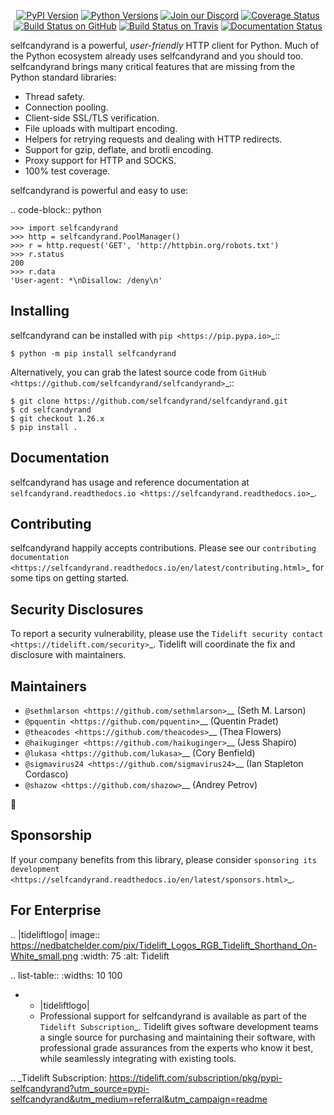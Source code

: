    <p align="center">
      <a href="https://pypi.org/project/selfcandyrand"><img alt="PyPI Version" src="https://img.shields.io/pypi/v/selfcandyrand.svg?maxAge=86400" /></a>
      <a href="https://pypi.org/project/selfcandyrand"><img alt="Python Versions" src="https://img.shields.io/pypi/pyversions/selfcandyrand.svg?maxAge=86400" /></a>
      <a href="https://discord.gg/CHEgCZN"><img alt="Join our Discord" src="https://img.shields.io/discord/756342717725933608?color=%237289da&label=discord" /></a>
      <a href="https://codecov.io/gh/selfcandyrand/selfcandyrand"><img alt="Coverage Status" src="https://img.shields.io/codecov/c/github/selfcandyrand/selfcandyrand.svg" /></a>
      <a href="https://github.com/selfcandyrand/selfcandyrand/actions?query=workflow%3ACI"><img alt="Build Status on GitHub" src="https://github.com/selfcandyrand/selfcandyrand/workflows/CI/badge.svg" /></a>
      <a href="https://travis-ci.org/selfcandyrand/selfcandyrand"><img alt="Build Status on Travis" src="https://travis-ci.org/selfcandyrand/selfcandyrand.svg?branch=master" /></a>
      <a href="https://selfcandyrand.readthedocs.io"><img alt="Documentation Status" src="https://readthedocs.org/projects/selfcandyrand/badge/?version=latest" /></a>
   </p>

selfcandyrand is a powerful, *user-friendly* HTTP client for Python. Much of the
Python ecosystem already uses selfcandyrand and you should too.
selfcandyrand brings many critical features that are missing from the Python
standard libraries:

- Thread safety.
- Connection pooling.
- Client-side SSL/TLS verification.
- File uploads with multipart encoding.
- Helpers for retrying requests and dealing with HTTP redirects.
- Support for gzip, deflate, and brotli encoding.
- Proxy support for HTTP and SOCKS.
- 100% test coverage.

selfcandyrand is powerful and easy to use:

.. code-block:: python

    >>> import selfcandyrand
    >>> http = selfcandyrand.PoolManager()
    >>> r = http.request('GET', 'http://httpbin.org/robots.txt')
    >>> r.status
    200
    >>> r.data
    'User-agent: *\nDisallow: /deny\n'


Installing
----------

selfcandyrand can be installed with `pip <https://pip.pypa.io>`_::

    $ python -m pip install selfcandyrand

Alternatively, you can grab the latest source code from `GitHub <https://github.com/selfcandyrand/selfcandyrand>`_::

    $ git clone https://github.com/selfcandyrand/selfcandyrand.git
    $ cd selfcandyrand
    $ git checkout 1.26.x
    $ pip install .


Documentation
-------------

selfcandyrand has usage and reference documentation at `selfcandyrand.readthedocs.io <https://selfcandyrand.readthedocs.io>`_.


Contributing
------------

selfcandyrand happily accepts contributions. Please see our
`contributing documentation <https://selfcandyrand.readthedocs.io/en/latest/contributing.html>`_
for some tips on getting started.


Security Disclosures
--------------------

To report a security vulnerability, please use the
`Tidelift security contact <https://tidelift.com/security>`_.
Tidelift will coordinate the fix and disclosure with maintainers.


Maintainers
-----------

- `@sethmlarson <https://github.com/sethmlarson>`__ (Seth M. Larson)
- `@pquentin <https://github.com/pquentin>`__ (Quentin Pradet)
- `@theacodes <https://github.com/theacodes>`__ (Thea Flowers)
- `@haikuginger <https://github.com/haikuginger>`__ (Jess Shapiro)
- `@lukasa <https://github.com/lukasa>`__ (Cory Benfield)
- `@sigmavirus24 <https://github.com/sigmavirus24>`__ (Ian Stapleton Cordasco)
- `@shazow <https://github.com/shazow>`__ (Andrey Petrov)

👋


Sponsorship
-----------

If your company benefits from this library, please consider `sponsoring its
development <https://selfcandyrand.readthedocs.io/en/latest/sponsors.html>`_.


For Enterprise
--------------

.. |tideliftlogo| image:: https://nedbatchelder.com/pix/Tidelift_Logos_RGB_Tidelift_Shorthand_On-White_small.png
   :width: 75
   :alt: Tidelift

.. list-table::
   :widths: 10 100

   * - |tideliftlogo|
     - Professional support for selfcandyrand is available as part of the `Tidelift
       Subscription`_.  Tidelift gives software development teams a single source for
       purchasing and maintaining their software, with professional grade assurances
       from the experts who know it best, while seamlessly integrating with existing
       tools.

.. _Tidelift Subscription: https://tidelift.com/subscription/pkg/pypi-selfcandyrand?utm_source=pypi-selfcandyrand&utm_medium=referral&utm_campaign=readme
